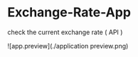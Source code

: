 # Exchange-Rate-App
 check the current exchange rate ( API )
 
 
 
![app.preview](./application preview.png)

